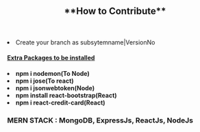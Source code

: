<center><h2>**How to Contribute**</h2></Center><br><br>
<li>Create your branch as subsytemname|VersionNo</li>
<u><h4>Extra Packages to be installed<h4></u>

<li>npm i nodemon(To Node)</li>
<li>npm i jose(To react)</li>
<li>npm i jsonwebtoken(Node)</li>
<li>npm install react-bootstrap(React)</li>
<li>npm i react-credit-card(React)</li>

<h3>MERN STACK : MongoDB, ExpressJs, ReactJs, NodeJs</h3>


